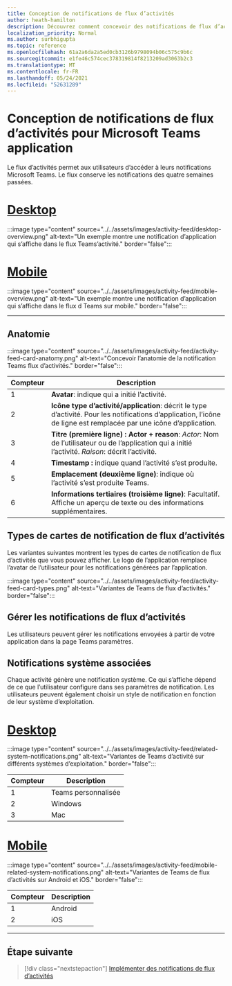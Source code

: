 ```yaml
---
title: Conception de notifications de flux d’activités
author: heath-hamilton
description: Découvrez comment concevoir des notifications de flux d’activités pour votre application Teams et obtenir le kit Microsoft Teams’interface utilisateur.
localization_priority: Normal
ms.author: surbhigupta
ms.topic: reference
ms.openlocfilehash: 61a2a6da2a5ed0cb3126b9798094b06c575c9b6c
ms.sourcegitcommit: e1fe46c574cec378319814f8213209ad3063b2c3
ms.translationtype: MT
ms.contentlocale: fr-FR
ms.lasthandoff: 05/24/2021
ms.locfileid: "52631289"
---
```

# <a name="designing-activity-feed-notifications-for-your-microsoft-teams-app"></a>Conception de notifications de flux d’activités pour Microsoft Teams application

Le flux d’activités permet aux utilisateurs d’accéder à leurs notifications Microsoft Teams. Le flux conserve les notifications des quatre semaines passées.

# <a name="desktop"></a>[Desktop](#tab/desktop)

:::image type="content" source="../../assets/images/activity-feed/desktop-overview.png" alt-text="Un exemple montre une notification d’application qui s’affiche dans le flux Teams’activité." border="false":::

# <a name="mobile"></a>[Mobile](#tab/mobile)

:::image type="content" source="../../assets/images/activity-feed/mobile-overview.png" alt-text="Un exemple montre une notification d’application qui s’affiche dans le flux d Teams sur mobile." border="false":::

---

## <a name="anatomy"></a>Anatomie

:::image type="content" source="../../assets/images/activity-feed/activity-feed-card-anatomy.png" alt-text="Concevoir l’anatomie de la notification Teams flux d’activités." border="false":::

|Compteur|Description|
|----------|-----------|
|1|**Avatar**: indique qui a initié l’activité.|
|2|**Icône type d’activité/application**: décrit le type d’activité. Pour les notifications d’application, l’icône de ligne est remplacée par une icône d’application.|
|3|**Titre (première ligne) : Actor + reason**: *Actor*: Nom de l’utilisateur ou de l’application qui a initié l’activité. *Raison*: décrit l’activité.|
|4 |**Timestamp :** indique quand l’activité s’est produite.|
|5 |**Emplacement (deuxième ligne)**: indique où l’activité s’est produite Teams.|
|6 |**Informations tertiaires (troisième ligne)**: Facultatif. Affiche un aperçu de texte ou des informations supplémentaires.|

## <a name="types-of-activity-feed-notification-cards"></a>Types de cartes de notification de flux d’activités

Les variantes suivantes montrent les types de cartes de notification de flux d’activités que vous pouvez afficher. Le logo de l’application remplace l’avatar de l’utilisateur pour les notifications générées par l’application.

:::image type="content" source="../../assets/images/activity-feed/activity-feed-card-types.png" alt-text="Variantes de Teams de flux d’activités." border="false":::

## <a name="manage-activity-feed-notifications"></a>Gérer les notifications de flux d’activités

Les utilisateurs peuvent gérer les notifications envoyées à partir de votre application dans la page Teams paramètres.

## <a name="related-system-notifications"></a>Notifications système associées

Chaque activité génère une notification système. Ce qui s’affiche dépend de ce que l’utilisateur configure dans ses paramètres de notification. Les utilisateurs peuvent également choisir un style de notification en fonction de leur système d’exploitation.

# <a name="desktop"></a>[Desktop](#tab/desktop)

:::image type="content" source="../../assets/images/activity-feed/related-system-notifications.png" alt-text="Variantes de Teams d’activité sur différents systèmes d’exploitation." border="false":::

|Compteur|Description|
|----------|-----------|
|1|Teams personnalisée|
|2|Windows|
|3|Mac|

# <a name="mobile"></a>[Mobile](#tab/mobile)

:::image type="content" source="../../assets/images/activity-feed/mobile-related-system-notifications.png" alt-text="Variantes de Teams de flux d’activités sur Android et iOS." border="false":::

|Compteur|Description|
|----------|-----------|
|1|Android|
|2|iOS|

---

## <a name="next-step"></a>Étape suivante

> [!div class="nextstepaction"]
> [Implémenter des notifications de flux d’activités](/graph/teams-send-activityfeednotifications)
